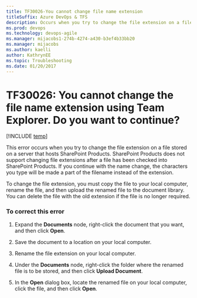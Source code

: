 ```yaml
---
title: TF30026-You cannot change file name extension 
titleSuffix: Azure DevOps & TFS
description: Occurs when you try to change the file extension on a file stored on a server that hosts SharePoint Products.
ms.prod: devops
ms.technology: devops-agile
ms.manager: mijacobs1-274b-4274-a430-b3ef4b33bb20
ms.manager: mijacobs
ms.author: kaelli
author: KathrynEE
ms.topic: Troubleshooting
ms.date: 01/20/2017
---
```

# TF30026: You cannot change the file name extension using Team Explorer. Do you want to continue?

[!INCLUDE [temp](../../_shared/version-vsts-tfs-all-versions.md)]

This error occurs when you try to change the file extension on a file stored on a server that hosts SharePoint Products. SharePoint Products does not support changing file extensions after a file has been checked into SharePoint Products. If you continue with the name change, the characters you type will be made a part of the filename instead of the extension.  
  
 To change the file extension, you must copy the file to your local computer, rename the file, and then upload the renamed file to the document library. You can delete the file with the old extension if the file is no longer required.  
  
### To correct this error  
  
1.  Expand the **Documents** node, right-click the document that you want, and then click **Open**.  
  
2.  Save the document to a location on your local computer.  
  
3.  Rename the file extension on your local computer.  
  
4.  Under the **Documents** node, right-click the folder where the renamed file is to be stored, and then click **Upload Document**.  
  
5.  In the **Open** dialog box, locate the renamed file on your local computer, click the file, and then click **Open**.